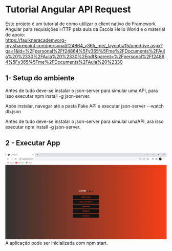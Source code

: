# Tutorial Angular API Request

Este projeto é um tutorial de como utilizar o client nativo do Framework Angular para requisições HTTP pela aula da Escola Hello World e o material de apoio:</br> https://faulkneracademyorg-my.sharepoint.com/personal/f24864_y365_me/_layouts/15/onedrive.aspx?ga=1&id=%2Fpersonal%2Ff24864%5Fy365%5Fme%2FDocuments%2FAula%20%2330%2FAula%20%2330%2Epdf&parent=%2Fpersonal%2Ff24864%5Fy365%5Fme%2FDocuments%2FAula%20%2330

## 1- Setup do ambiente

Antes de tudo deve-se instalar o json-server para simular uma API, para isso executar npm install -g json-server.

Após instalar, navegar até a pasta Fake API e executar json-server --watch db.json

Antes de tudo deve-se instalar o json-server para simular umaAPI, ara isso executar npm install -g json-server.

## 2 - Executar App
<img src="/src/assets/Rest.png" alt="">
A aplicação pode ser inicializada com npm start.
